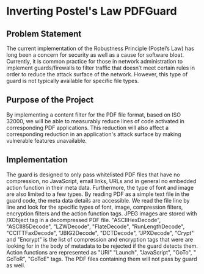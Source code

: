 # Inverting Postel's Law PDFGuard
## Problem Statement
The current implementation of the Robustness Principle (Postel’s Law) has long been a concern for security as well as a cause for software bloat. Currently, it is common practice for those in network administration to implement guards/firewalls to filter traffic that doesn’t meet certain rules in order to reduce the attack surface of the network. However, this type of guard is not typically available for specific file types.
## Purpose of the Project
By implementing a content filter for the PDF file format, based on ISO 32000, we will be able to measurably reduce lines of code activated in corresponding PDF applications. This reduction will also affect a corresponding reduction in an application's attack surface by making vulnerable features unavailable.
## Implementation
The guard is designed to only pass whitelisted PDF files that have no compression, no JavaScript, email links, URLs and in general no embedded action function in their meta data. Furthermore, the type of font and image are also limited to a few types. By reading PDF as a simple text file in the guard code, the meta data details are accessible. We read the file line by line and look for the specific types of font, image, compression filters, encryption filters and the action function tags. JPEG images are stored with /XObject tag in a decompressed PDF file. "ASCIIHexDecode", "ASCII85Decode", "LZWDecode", "FlateDecode", "RunLengthDecode", "CCITTFaxDecode", "JBIG2Decode", "DCTDecode", "JPXDecode", "Crypt" and "Encrypt" is the list of compression and encryption tags that were are looking for in the body of metadata to be rejected if the guard detects them. Action functions are represented as "URI" "Launch", "JavaScript", "GoTo", " GoToR", "GoToE" tags. The PDF files containing them will not pass by guard as well.
